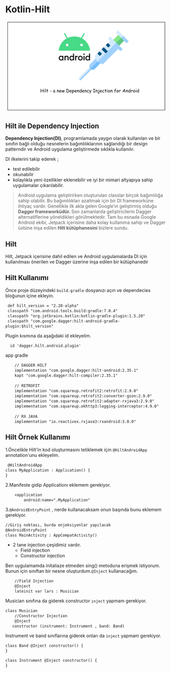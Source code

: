 # Kotlin-Hilt

![hilt](https://github.com/isilay-subasi/Kotlin-Hilt/blob/main/images/hilt.png)

## Hilt ile Dependency Injection 

<b>Dependency Injection(DI)</b>, programlamada yaygın olarak kullanılan ve bir sınıfın bağlı olduğu nesnelerin bağımlılıklarının sağlandığı bir design patterndir ve Android uygulama geliştirmede sıklıkla kullanılır. 

DI ilkelerini takip ederek ;
+ test edilebilir
+  okunabilir
+   kolaylıkla yeni özellikler eklenebilir ve iyi bir mimari altyapıya sahip uygulamalar çıkarılabilir.

  > Android uygulama geliştirirken oluşturulan classlar birçok bağımlılığa sahip olabilir. Bu bağımlılıkları azaltmak için bir DI frameworküne ihtiyaç vardır. Genellikle ilk akla gelen Google’ın geliştirmiş olduğu <b>Dagger frameworküdür. </b> Son zamanlarda geliştiricilerin  Dagger alternatiflerine yöneldikleri görülmektedir. Tam bu esnada Google Android ekibi, Jetpack içerisine daha kolay kullanıma sahip ve Dagger üstüne inşa edilen <b>Hilt kütüphanesini</b> bizlere sundu.

  ## Hilt

  <p>Hilt, Jetpack içerisine dahil edilen ve Android uygulamalarda DI için kullanılması önerilen ve Dagger üzerine inşa edilen bir kütüphanedir</p>

  ## Hilt Kullanımı

  Önce proje düzeyindeki `build.gradle` dosyanızı açın ve dependecies bloğunun içine ekleyin.

```
 def hilt_version = "2.28-alpha"
 classpath "com.android.tools.build:gradle:7.0.4"
 classpath "org.jetbrains.kotlin:kotlin-gradle-plugin:1.5.20"
 classpath "com.google.dagger:hilt-android-gradle-plugin:$hilt_version"
```

 Plugin kısmına da aşağıdaki id ekleyelim.
```
  id 'dagger.hilt.android.plugin'
 ``` 
 app gradle 
```
    // DAGGER HILT
    implementation "com.google.dagger:hilt-android:2.35.1"
    kapt "com.google.dagger:hilt-compiler:2.35.1"

    // RETROFIT
    implementation "com.squareup.retrofit2:retrofit:2.9.0"
    implementation "com.squareup.retrofit2:converter-gson:2.9.0"
    implementation "com.squareup.retrofit2:adapter-rxjava3:2.9.0"
    implementation "com.squareup.okhttp3:logging-interceptor:4.9.0"

    // RX JAVA
    implementation "io.reactivex.rxjava3:rxandroid:3.0.0"
 ```

 ## Hilt Örnek Kullanımı

 1.Öncelikle Hilt'in kod oluşturmasını tetiklemek için `@HiltAndroidApp` annotation'unu ekleyelim.
```
 @HiltAndroidApp
class MyApplication : Application() {
}
```

2.Manifeste gidip Applicationı eklemem gerekiyor.
```
    <application
        android:name=".MyApplication"
```

3.`@AndroidEntryPoint` , nerde kullanacaksam onun başında bunu eklemem gerekiyor.
```
//Giriş noktası, burda enjeksiyonlar yapılacak
@AndroidEntryPoint
class MainActivity : AppCompatActivity() 
```

+ 2 tane injection çeşidimiz vardır.
  + Field injection  
  + Constructor injection

Ben uygulamamda initaliaze etmeden sing() metoduna erişmek istiyorum.
Bunun için sınıftan bir nesne oluşturdum.`@Inject` kullanacağım.
```
    //Field Injection
    @Inject
    lateinit var lars : Musician
```

Musician sınıfına da giderek constructor `ınject` yapmam gerekiyor.
  
```
class Musician
    //Constructor Injection
    @Inject
   constructor (instrument: Instrument , band: Band) 
```

Instrument ve band sınıflarına giderek onları da `inject` yapmam gerekiyor.
```
class Band @Inject constructor() {
}
```
```
class Instrument @Inject constructor() {
}
```

